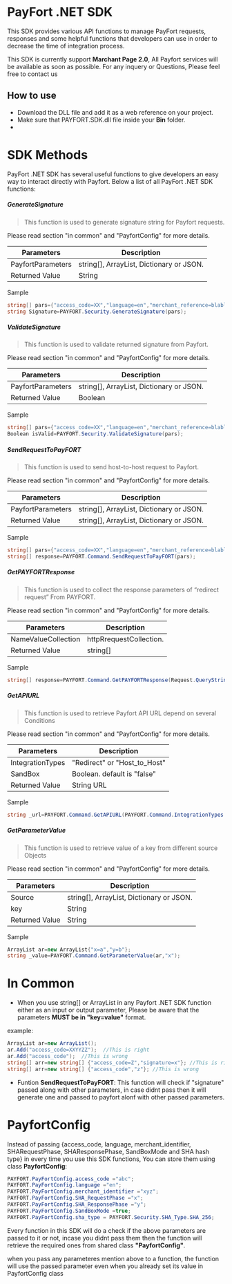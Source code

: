 # PayFort .NET SDK

This SDK provides various API functions to manage PayFort requests, responses and some helpful functions that developers can use in order to decrease  the time  of integration process.

This SDK is currently support **Marchant Page 2.0**, All Payfort services  will be available as soon as possible.
For any inquery or Questions, Please feel free to contact us



## How to use
* Download the DLL file and add it as a web reference on your project. 
* Make sure that PAYFORT.SDK.dll file inside  your  **Bin** folder.  
* 
# SDK Methods
PayFort .NET SDK has several useful functions to give developers an easy way to interact directly with Payfort. Below a list of all PayFort .NET SDK functions:

##### GenerateSignature
> This function is used to generate signature string for Payfort requests.

 Please read section "in common" and "PayfortConfig" for more details.

|Parameters | Description |
| --- | --- |
| PayfortParameters | string[], ArrayList, Dictionary or JSON. |
| Returned Value | String |


Sample 

 ```csharp
string[] pars={"access_code=XX","language=en","merchant_reference=blabla"};
string Signature=PAYFORT.Security.GenerateSignature(pars);
```
##### ValidateSignature
> This function is used to validate returned signature from Payfort.

 Please read section "in common" and "PayfortConfig" for more details.

|Parameters | Description |
| --- | --- |
| PayfortParameters | string[], ArrayList, Dictionary or JSON. |
| Returned Value | Boolean |

Sample 

```csharp
string[] pars={"access_code=XX","language=en","merchant_reference=blabla"};
Boolean isValid=PAYFORT.Security.ValidateSignature(pars);
```
##### SendRequestToPayFORT
> This function is used to send host-to-host request to Payfort.

 Please read section "in common" and "PayfortConfig" for more details.

|Parameters | Description |
| --- | --- |
| PayfortParameters | string[], ArrayList, Dictionary or JSON. |
| Returned Value | string[], ArrayList, Dictionary or JSON. |

Sample 

```csharp
string[] pars={"access_code=XX","language=en","merchant_reference=blabla"};
string[] response=PAYFORT.Command.SendRequestToPayFORT(pars);
```
##### GetPAYFORTResponse
> This function is used to collect the response parameters of “redirect request”
 From PAYFORT.

 Please read section "in common" and "PayfortConfig" for more details.

|Parameters | Description |
| --- | --- |
| NameValueCollection | httpRrequestCollection. |
| Returned Value | string[] |

Sample 

```csharp
string[] response=PAYFORT.Command.GetPAYFORTResponse(Request.QueryString);
```
##### GetAPIURL
> This function is used to retrieve Payfort API URL depend on several Conditions

 Please read section "in common" and "PayfortConfig" for more details.

|Parameters | Description |
| --- | --- |
| IntegrationTypes | "Redirect" or "Host_to_Host" |
| SandBox | Boolean. default is "false" |
| Returned Value | String URL |

Sample 

```csharp
string _url=PAYFORT.Command.GetAPIURL(PAYFORT.Command.IntegrationTypes.Host_to_Host,true);
```
##### GetParameterValue
> This function is used to retrieve value of a key from different source Objects 

 Please read section "in common" and "PayfortConfig" for more details.

|Parameters | Description |
| --- | --- |
| Source | string[], ArrayList, Dictionary or JSON. |
| key | String |
| Returned Value | String |

Sample 
```csharp
ArrayList ar=new ArrayList{"x=a","y=b"};
string _value=PAYFORT.Command.GetParameterValue(ar,"x");
```
# In Common
* When you use string[] or ArrayList in any Payfort .NET SDK function either as an input or output parameter, Please be aware that the parameters **MUST be in "key=value"** format.   

example: 
```csharp
ArrayList ar=new ArrayList();
ar.Add("access_code=XXYYZZ");  //This is right  
ar.Add("access_code");  //This is wrong  
string[] arr=new string[] {"access_code=Z","signature=x"}; //This is right
string[] arr=new string[] {"access_code","z"}; //This is wrong
```

* Funtion **SendRequestToPayFORT**: This function will check if "signature" passed along with other parameters,
in case didnt pass then it will generate one and passed to payfort alonf with other passed parameters.

# PayfortConfig
Instead of passing {access_code, language, merchant_identifier, SHARequestPhase, SHAResponsePhase, SandBoxMode and SHA hash type} in every time you use this SDK functions, You can store them using class **PayfortConfig**:
```csharp
PAYFORT.PayFortConfig.access_code ="abc";
PAYFORT.PayFortConfig.language ="en"; 
PAYFORT.PayFortConfig.merchant_identifier ="xyz";
PAYFORT.PayFortConfig.SHA_RequestPhase ="x"; 
PAYFORT.PayFortConfig.SHA_ResponsePhase ="y"; 
PAYFORT.PayFortConfig.SandBoxMode =true; 
PAYFORT.PayFortConfig.sha_type = PAYFORT.Security.SHA_Type.SHA_256;
```
Every function in this SDK will do a check if the above parameters are passed to it or not, incase you didnt pass them then the function will retrieve the required ones from shared class **"PayfortConfig"**.

when you pass any parameteres mention above to a function, the function will use the passed parameter even when you already set its value in PayfortConfig class
